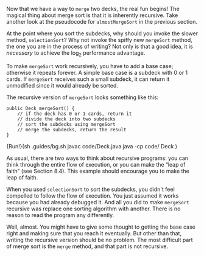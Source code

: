Now that we have a way to `merge` two decks, the real fun begins! The magical thing about merge sort is that it is inherently recursive. Take another look at the pseudocode for `almostMergeSort` in the previous section.

At the point where you sort the subdecks, why should you invoke the slower method, `selectionSort`? Why not invoke the spiffy new `mergeSort` method, the one you are in the process of writing? Not only is that a good idea, it is *necessary* to achieve the $\log_2$ performance advantage.

To make `mergeSort` work recursively, you have to add a base case; otherwise it repeats forever. A simple base case is a subdeck with 0 or 1 cards. If `mergeSort` receives such a small subdeck, it can return it unmodified since it would already be sorted.

The recursive version of `mergeSort` looks something like this:

```code
public Deck mergeSort() {
    // if the deck has 0 or 1 cards, return it
    // divide the deck into two subdecks
    // sort the subdecks using mergeSort
    // merge the subdecks, return the result
}
```

{Run!}(sh .guides/bg.sh javac code/Deck.java java -cp code/ Deck )



As usual, there are two ways to think about recursive programs: you can think through the entire flow of execution, or you can make the “leap of faith” (see Section 8.4). This example should encourage you to make the leap of faith.

When you used `selectionSort` to sort the subdecks, you didn't feel compelled to follow the flow of execution. You just assumed it works because you had already debugged it. And all you did to make `mergeSort` recursive was replace one sorting algorithm with another. There is no reason to read the program any differently.

Well, almost. You might have to give some thought to getting the base case right and making sure that you reach it eventually. But other than that, writing the recursive version should be no problem. The most difficult part of merge sort is the `merge` method, and that part is not recursive.